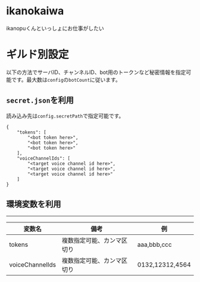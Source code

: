 # ikanokaiwa
ikanopuくんといっしょにお仕事がしたい

# ギルド別設定

以下の方法でサーバID、チャンネルID、bot用のトークンなど秘密情報を指定可能です。最大数は`config`の`botCount`に従います。

## `secret.json`を利用

読み込み先は`config.secretPath`で指定可能です。

```
{
    "tokens": [
        "<bot token here>",
        "<bot token here>",
        "<bot token here>"
    ],
    "voiceChannelIds": [
        "<target voice channel id here>",
        "<target voice channel id here>",
        "<target voice channel id here>"
    ]
}
```

## 環境変数を利用

----
変数名 | 備考 | 例 |
|-----|-------|------|
|tokens|複数指定可能、カンマ区切り| aaa,bbb,ccc|
|voiceChannelIds|複数指定可能、カンマ区切り| 0132,12312,4564|

